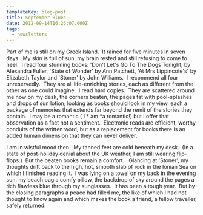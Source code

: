 ```yaml
---
templateKey: blog-post
title: September Blues
date: 2012-09-14T16:26:07.000Z
tags:
  - newsletters
---
```


Part of me is still on my Greek Island.  It rained for five minutes in seven days.  My skin is full of sun, my brain rested and still refusing to come to heel.  I read four stunning books: 'Don't Let's Go To The Dogs Tonight, by Alexandra Fuller, 'State of Wonder' by Ann Patchett, 'At Mrs Lippincote's' by Elizabeth Taylor and 'Stoner' by John Williams.  I recommend all four unreservedly.  They are all life-enriching stories, each as different from the other as one could imagine.  I read hard copies.  They are scattered around me now on my desk, the corners beaten, the pages fat with pool-splashes and drops of sun lotion; looking as books should look in my view, each a package of memories that extends far beyond the remit of the stories they contain.  I may be a romantic ( I * am *a romantic!) but I offer that observation as a fact not a sentiment.  Electronic reads are efficient, worthy conduits of the written word, but as a replacement for books there is an added human dimension that they can never deliver.

I am in wistful mood then.  My tanned feet are cold beneath my desk.  (In a state of post-holiday denial about the UK weather, I am still wearing flip-flops.)  But the beaten books remain a comfort.   Glancing at 'Stoner', my thoughts drift back to the high, hot, smooth slab of rock in the Ionian Sea on which I finished reading it.  I was lying on a towel on my back in the evening sun, my beach bag a comfy pillow, the backdrop of sky around the pages a rich flawless blue through my sunglasses.  It has been a tough year.  But by the closing paragraphs a peace had filled me, the like of which I had not thought to know again and which makes the book a friend, a fellow traveller, safely returned.
